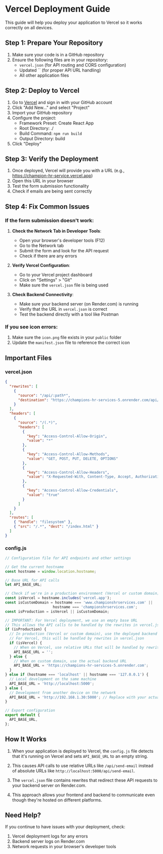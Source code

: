 # Vercel Deployment Guide

This guide will help you deploy your application to Vercel so it works correctly on all devices.

## Step 1: Prepare Your Repository

1. Make sure your code is in a GitHub repository
2. Ensure the following files are in your repository:
   - `vercel.json` (for API routing and CORS configuration)
   - Updated `` (for proper API URL handling)
   - All other application files

## Step 2: Deploy to Vercel

1. Go to [Vercel](https://vercel.com) and sign in with your GitHub account
2. Click "Add New..." and select "Project"
3. Import your GitHub repository
4. Configure the project:
   - Framework Preset: Create React App
   - Root Directory: ./
   - Build Command: `npm run build`
   - Output Directory: build
5. Click "Deploy"

## Step 3: Verify the Deployment

1. Once deployed, Vercel will provide you with a URL (e.g., https://champion-hr-service.vercel.app)
2. Open this URL in your browser
3. Test the form submission functionality
4. Check if emails are being sent correctly

## Step 4: Fix Common Issues

### If the form submission doesn't work:

1. **Check the Network Tab in Developer Tools**:
   - Open your browser's developer tools (F12)
   - Go to the Network tab
   - Submit the form and look for the API request
   - Check if there are any errors

2. **Verify Vercel Configuration**:
   - Go to your Vercel project dashboard
   - Click on "Settings" > "Git"
   - Make sure the `vercel.json` file is being used

3. **Check Backend Connectivity**:
   - Make sure your backend server (on Render.com) is running
   - Verify that the URL in `vercel.json` is correct
   - Test the backend directly with a tool like Postman

### If you see icon errors:

1. Make sure the `icon.png` file exists in your `public` folder
2. Update the `manifest.json` file to reference the correct icon

## Important Files

### vercel.json
```json
{
  "rewrites": [
    {
      "source": "/api/:path*",
      "destination": "https://champions-hr-services-5.onrender.com/api/:path*"
    }
  ],
  "headers": [
    {
      "source": "/(.*)",
      "headers": [
        {
          "key": "Access-Control-Allow-Origin",
          "value": "*"
        },
        {
          "key": "Access-Control-Allow-Methods",
          "value": "GET, POST, PUT, DELETE, OPTIONS"
        },
        {
          "key": "Access-Control-Allow-Headers",
          "value": "X-Requested-With, Content-Type, Accept, Authorization"
        },
        {
          "key": "Access-Control-Allow-Credentials",
          "value": "true"
        }
      ]
    }
  ],
  "routes": [
    { "handle": "filesystem" },
    { "src": "/.*", "dest": "/index.html" }
  ]
}
```

### config.js
```javascript
// Configuration file for API endpoints and other settings

// Get the current hostname
const hostname = window.location.hostname;

// Base URL for API calls
let API_BASE_URL;

// Check if we're in a production environment (Vercel or custom domain)
const isVercel = hostname.includes('vercel.app');
const isCustomDomain = hostname === 'www.championshrservices.com' ||
                      hostname === 'championshrservices.com';
const isProduction = isVercel || isCustomDomain;

// IMPORTANT: For Vercel deployment, we use an empty base URL
// This allows the API calls to be handled by the rewrites in vercel.json
if (isProduction) {
  // In production (Vercel or custom domain), use the deployed backend
  // For Vercel, this will be handled by rewrites in vercel.json
  if (isVercel) {
    // When on Vercel, use relative URLs that will be handled by rewrites
    API_BASE_URL = '';
  } else {
    // When on custom domain, use the actual backend URL
    API_BASE_URL = 'https://champions-hr-services-5.onrender.com';
  }
} else if (hostname === 'localhost' || hostname === '127.0.0.1') {
  // Local development on the same machine
  API_BASE_URL = 'http://localhost:5000';
} else {
  // Development from another device on the network
  API_BASE_URL = 'http://192.168.1.30:5000'; // Replace with your actual server IP
}

// Export configuration
export default {
  API_BASE_URL,
};
```

## How It Works

1. When your application is deployed to Vercel, the `config.js` file detects that it's running on Vercel and sets `API_BASE_URL` to an empty string.

2. This causes API calls to use relative URLs like `/api/send-email` instead of absolute URLs like `http://localhost:5000/api/send-email`.

3. The `vercel.json` file contains rewrites that redirect these API requests to your backend server on Render.com.

4. This approach allows your frontend and backend to communicate even though they're hosted on different platforms.

## Need Help?

If you continue to have issues with your deployment, check:
1. Vercel deployment logs for any errors
2. Backend server logs on Render.com
3. Network requests in your browser's developer tools
